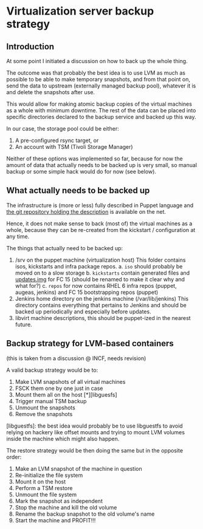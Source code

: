 Virtualization server backup strategy
=====================================

Introduction
------------

At some point I initiated a discussion on how to back up the whole thing.

The outcome was that probably the best idea is to use LVM as much as possible to be able to make temporary snapshots, and from that point on, send the data to upstream (externally managed backup pool), whatever it is and delete the snapshots after use.

This would allow for making atomic backup copies of the virtual machines as a whole with minimum downtime. The rest of the data can be placed into specific directories declared to the backup service and backed up this way.

In our case, the storage pool could be either:

1. A pre-configured rsync target, or
2. An account with TSM (Tivoli Storage Manager)

Neither of these options was implemented so far, because for now the amount of data that actually needs to be backed up is very small, so manual backup or some simple hack would do for now (see below).

What actually needs to be backed up
-----------------------------------

The infrastructure is (more or less) fully described in Puppet language and [the git repository holding the description][anubis-puppet] is available on the net.

Hence, it does not make sense to back (most of) the virtual machines as a whole, because they can be re-created from the kickstart / configuration at any time.

  [anubis-puppet]: http://git.zaytsev.net/?p=anubis-puppet.git;a=summary

The things that actually need to be backed up:

1. /srv on the puppet machine (virtualization host)
    This folder contains isos, kickstarts and infra package repos.
     a. `iso` should probably be moved on to a slow storage
     b. `kickstarts` contain generated files and [updates.img][anaconda-updates] for FC 15 (should be renamed to make it clear why and what for?)
     c. `repos` for now contains RHEL 6 infra repos (puppet, augeas, jenkins) and FC 15 bootstrapping repos (puppet)
2. Jenkins home directory on the jenkins machine (/var/lib/jenkins)
    This directory contains everything that pertains to Jenkins and should be backed up periodically and especially before updates.
3. libvirt machine descriptions, this should be puppet-ized in the nearest future.

  [anaconda-updates]: http://fedoraproject.org/wiki/Anaconda/Updates

Backup strategy for LVM-based containers
----------------------------------------

(this is taken from a discussion @ INCF, needs revision)

A valid backup strategy would be to:

1) Make LVM snapshots of all virtual machines
2) FSCK them one by one just in case
3) Mount them all on the host [*][libguesfs]
4) Trigger manual TSM backup
5) Unmount the snapshots
6) Remove the snapshots

  [libguestfs]: the best idea would probably be to use libguestfs to avoid relying on hackery like offset mounts and trying to mount LVM volumes inside the machine which might also happen.

The restore strategy would be then doing the same but in the opposite order:
1) Make an LVM snapshot of the machine in question
2) Re-initialize the file system
3) Mount it on the host
4) Perform a TSM restore
5) Unmount the file system
6) Mark the snapshot as independent
7) Stop the machine and kill the old volume
8) Rename the backup snapshot to the old volume's name
9) Start the machine and PROFIT!!!

